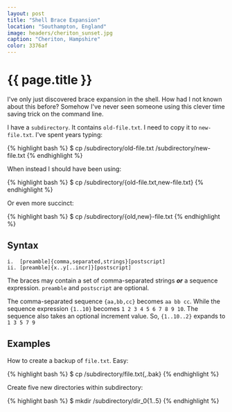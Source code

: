 ```yaml
---
layout: post
title: "Shell Brace Expansion"
location: "Southampton, England"
image: headers/cheriton_sunset.jpg
caption: "Cheriton, Hampshire"
color: 3376af
---
```


{{ page.title }}
================

I've only just discovered brace expansion in the shell. How had I not known about this before? Somehow I've never seen someone using this clever time saving trick on the command line.

I have a `subdirectory`. It contains `old-file.txt`. I need to copy it to `new-file.txt`. I've spent years typing:

{% highlight bash %}
$ cp /subdirectory/old-file.txt /subdirectory/new-file.txt
{% endhighlight %}

When instead I should have been using:

{% highlight bash %}
$ cp /subdirectory/{old-file.txt,new-file.txt}
{% endhighlight %}

Or even more succinct:

{% highlight bash %}
$ cp /subdirectory/{old,new}-file.txt
{% endhighlight %}

Syntax
------

    i.  [preamble]{comma,separated,strings}[postscript]
    ii. [preamble]{x..y[..incr]}[postscript]


The braces may contain a set of comma-separated strings ***or*** a sequence expression. `preamble` and `postscript` are optional. 

The comma-separated sequence `{aa,bb,cc}` becomes `aa bb cc`. While the sequence expression `{1..10}` becomes `1 2 3 4 5 6 7 8 9 10`. The sequence also takes an optional increment value. So, `{1..10..2}` expands to `1 3 5 7 9`

Examples
--------

How to create a backup of `file.txt`. Easy:

{% highlight bash %}
$ cp /subdirectory/file.txt{,.bak}
{% endhighlight %}

Create five new directories within subdirectory:

{% highlight bash %}
$ mkdir /subdirectory/dir_0{1..5}
{% endhighlight %}
